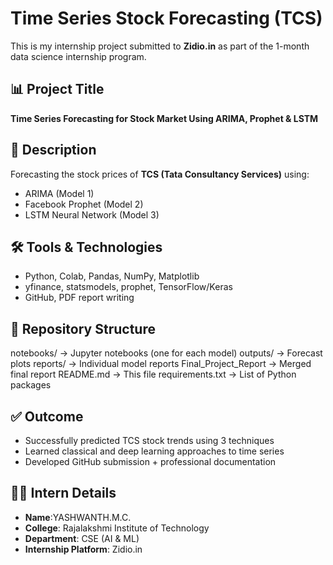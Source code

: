 # Time Series Stock Forecasting (TCS)

This is my internship project submitted to **Zidio.in** as part of the 1-month data science internship program.

## 📊 Project Title
**Time Series Forecasting for Stock Market Using ARIMA, Prophet & LSTM**

## 🧠 Description
Forecasting the stock prices of **TCS (Tata Consultancy Services)** using:
- ARIMA (Model 1)
- Facebook Prophet (Model 2)
- LSTM Neural Network (Model 3)

## 🛠️ Tools & Technologies
- Python, Colab, Pandas, NumPy, Matplotlib
- yfinance, statsmodels, prophet, TensorFlow/Keras
- GitHub, PDF report writing

## 📁 Repository Structure
notebooks/ → Jupyter notebooks (one for each model)
outputs/ → Forecast plots
reports/ → Individual model reports
Final_Project_Report → Merged final report
README.md → This file
requirements.txt → List of Python packages


## ✅ Outcome
- Successfully predicted TCS stock trends using 3 techniques
- Learned classical and deep learning approaches to time series
- Developed GitHub submission + professional documentation

## 🧑‍💻 Intern Details
- **Name**:YASHWANTH.M.C.
- **College**: Rajalakshmi Institute of Technology
- **Department**: CSE (AI & ML)
- **Internship Platform**: Zidio.in
